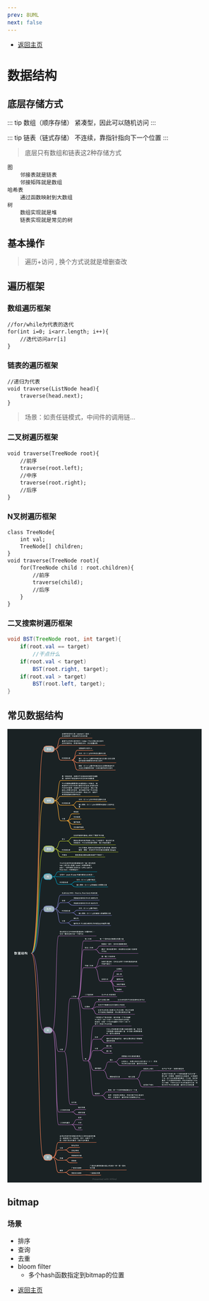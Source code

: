 ```yaml
---
prev: 8UML
next: false
---
```

* [返回主页](../home.md)
# 数据结构
## 底层存储方式
::: tip 数组（顺序存储）
紧凑型，因此可以随机访问
:::

::: tip 链表（链式存储）
    不连续，靠指针指向下一个位置
:::

> 底层只有数组和链表这2种存储方式
```text
图
    邻接表就是链表
    邻接矩阵就是数组
哈希表
    通过函数映射到大数组
树
    数组实现就是堆
    链表实现就是常见的树
```

## 基本操作
> 遍历+访问 , 换个方式说就是增删查改

## 遍历框架
### 数组遍历框架
```java{1}
//for/while为代表的迭代
for(int i=0; i<arr.length; i++){
    //迭代访问arr[i]
}
```

### 链表的遍历框架
```java{1}
//递归为代表
void traverse(ListNode head){
    traverse(head.next);
}
```
> 场景：如责任链模式，中间件的调用链...

### 二叉树遍历框架
```java{2,4,6}
void traverse(TreeNode root){
    //前序
    traverse(root.left);
    //中序
    traverse(root.right);
    //后序
}
```
### N叉树遍历框架
```java{3}
class TreeNode{
    int val;
    TreeNode[] children;
}
void traverse(TreeNode root){
    for(TreeNode child : root.children){
        //前序
        traverse(child);
        //后序
    }
}
```

### 二叉搜索树遍历框架
```java
void BST(TreeNode root, int target){
    if(root.val == target) 
        //干点什么
    if(root.val < target)
        BST(root.right, target);
    if(root.val > target)
        BST(root.left, target);
}
```

## 常见数据结构
![](../../picture/0/9数据结构.png)


## bitmap
### 场景
+ 排序
+ 查询
+ 去重
+ bloom filter
    + 多个hash函数指定到bitmap的位置


* [返回主页](../home.md)